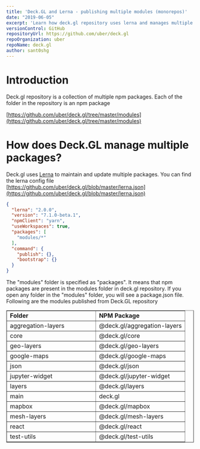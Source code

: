```yaml
---
title: 'Deck.GL and Lerna - publishing multiple modules (monorepos)'
date: "2019-06-05"
excerpt: 'Learn how deck.gl repository uses lerna and manages multiple packages in its repository.'
versionControl: GitHub
repositoryUrl: https://github.com/uber/deck.gl
repoOrganization: uber
repoName: deck.gl
author: sant0shg
---
```


# Introduction

Deck.gl repository is a collection of multiple npm packages. Each of the folder in the repository is an npm package

[https://github.com/uber/deck.gl/tree/master/modules](https://github.com/uber/deck.gl/tree/master/modules)

# How does Deck.GL manage multiple packages?

Deck.gl uses [Lerna](https://github.com/lerna/lerna) to maintain and update multiple packages. You can find the lerna config file [https://github.com/uber/deck.gl/blob/master/lerna.json](https://github.com/uber/deck.gl/blob/master/lerna.json)

```json
{
  "lerna": "2.0.0",
  "version": "7.1.0-beta.1",
  "npmClient": "yarn",
  "useWorkspaces": true,
  "packages": [
    "modules/*"
  ],
  "command": {
    "publish": {},
    "bootstrap": {}
  }
}
```

The "modules" folder is specified as "packages". It means that npm packages are present in the modules folder in deck.gl repository. If you open any folder in the "modules" folder, you will see a package.json file. Following are the modules published from Deck.GL repository

<table style="border-collapse: collapse; width: 100%;" border="1">
<tbody>
<tr>
<td style="width: 50%;"><strong>Folder</strong></td>
<td style="width: 50%;"><strong>NPM Package</strong></td>
</tr>
<tr>
<td style="width: 50%;">aggregation-layers</td>
<td style="width: 50%;">@deck.gl/aggregation-layers</td>
</tr>
<tr>
<td style="width: 50%;">core</td>
<td style="width: 50%;">@deck.gl/core</td>
</tr>
<tr>
<td style="width: 50%;">geo-layers</td>
<td style="width: 50%;">@deck.gl/geo-layers</td>
</tr>
<tr>
<td style="width: 50%;">google-maps</td>
<td style="width: 50%;">@deck.gl/google-maps</td>
</tr>
<tr>
<td style="width: 50%;">json</td>
<td style="width: 50%;">@deck.gl/json</td>
</tr>
<tr>
<td style="width: 50%;">jupyter-widget</td>
<td style="width: 50%;">@deck.gl/jupyter-widget</td>
</tr>
<tr>
<td style="width: 50%;">layers</td>
<td style="width: 50%;">@deck.gl/layers</td>
</tr>
<tr>
<td style="width: 50%;">main</td>
<td style="width: 50%;">deck.gl</td>
</tr>
<tr>
<td style="width: 50%;">mapbox</td>
<td style="width: 50%;">@deck.gl/mapbox</td>
</tr>
<tr>
<td style="width: 50%;">mesh-layers</td>
<td style="width: 50%;">@deck.gl/mesh-layers</td>
</tr>
<tr>
<td style="width: 50%;">react</td>
<td style="width: 50%;">@deck.gl/react</td>
</tr>
<tr>
<td style="width: 50%;">test-utils</td>
<td style="width: 50%;">@deck.gl/test-utils</td>
</tr>
</tbody>
</table>
